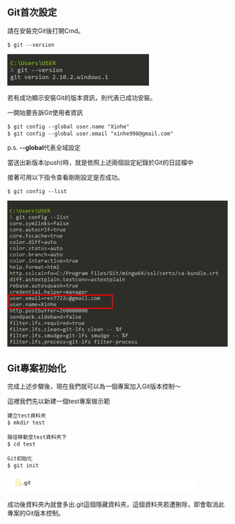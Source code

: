 ## Git首次設定

請在安裝完Git後打開Cmd。

```
$ git --version
```

![](/assets/1.png)

若有成功顯示安裝Git的版本資訊，則代表已成功安裝。

一開始要告訴Git使用者資訊

```
$ git config --global user.name "Xinhe"
$ git config --global user.email "xinhe998@gmail.com"
```

p.s.  **--global**代表全域設定

當送出新版本\(push\)時，就是依照上述兩個設定紀錄於Git的日誌檔中

接著可用以下指令查看剛剛設定是否成功。

```
$ git config --list
```

![](/assets/2.png)

## Git專案初始化

完成上述步驟後，現在我們就可以為一個專案加入Git版本控制～

這裡我們先以新建一個test專案做示範

```
建立test資料夾
$ mkdir test

路徑移動至test資料夾下
$ cd test

Git初始化
$ git init
```

![](/assets/3.png)

成功後資料夾內就會多出.git這個隱藏資料夾，這個資料夾若遭刪除，即會取消此專案的Git版本控制。

